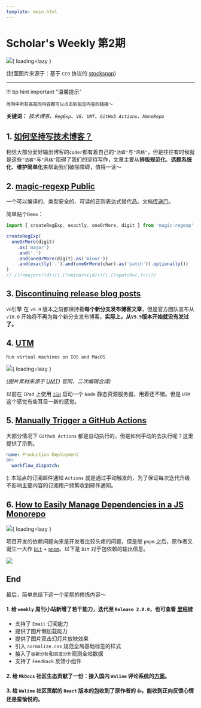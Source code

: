 ```yaml
---
template: main.html
---
```


# Scholar's Weekly 第2期

![](https://to-out-use.oss-cn-hangzhou.aliyuncs.com/common/QXMTCH.jpg){ loading=lazy }


(封面图片来源于：基于 `CC0` 协议的 [stocksnap](https://stocksnap.io/photo/street-desert-WIJKB8LQG8))

------

!!! tip hint important "温馨提示"

    周刊中所有高亮的内容都可以点击到指定内容的链接～

**关键词：** *技术博客*、*`RegExp`*、*`V8`*、*`UMT`*、*`GitHub Actions`*、*`MonoRepo`*

## 1. [如何坚持写技术博客？](https://zhuanlan.zhihu.com/p/497150220)

相信大部分爱好输出博客的`coder`都有着自己的`"洁癖"`与`"风格"`，但是往往有时候就是这些`"洁癖"`与`"风格"`阻碍了我们的坚持写作，文章主要从**排版规范化**、**选题系统化**、**维护简单化**来帮助我们破除障碍，值得一读～

## 2. [magic-regexp Public](https://github.com/danielroe/magic-regexp)

一个可以编译的、类型安全的、可读的正则表达式替代品。文档[传送门](https://magic-regexp.roe.dev/)。

简单贴个`Demo`：

```ts
import { createRegExp, exactly, oneOrMore, digit } from 'magic-regexp'

createRegExp(
  oneOrMore(digit)
    .as('major')
    .and('.')
    .and(oneOrMore(digit).as('minor'))
    .and(exactly('.').and(oneOrMore(char).as('patch')).optionally())
)
// /(?<major>(\d)+)\.(?<minor>(\d)+)(\.(?<patch>(.)+))?/

```

## 3. [Discontinuing release blog posts](https://v8.dev/blog/discontinuing-release-posts)

`V8`引擎 在 `v9.9` 版本之前都保持着**每个新分支发布博客文章**，但是官方团队宣布从 `v10.0` 开始将不再为每个新分支发布博客，**实际上，从`V9.9`版本开始就没有发过了。**

## 4. [UTM](https://getutm.app/)

`Run virtual machines on IOS and MacOS`

![](https://to-out-use.oss-cn-hangzhou.aliyuncs.com/common/N86quG.png){ loading=lazy }

*(图片素材来源于 [UMT](https://getutm.app/)) 官网，二次编辑合成)*

以前在 `IPad` 上使用 [`iSH`](https://github.com/ish-app/ish) 启动一个 `Node` 静态资源服务器，用着还不错。但是 `UTM` 这个感觉有些耳目一新的感觉。

## 5. [Manually Trigger a GitHub Actions](https://levelup.gitconnected.com/how-to-manually-trigger-a-github-actions-workflow-4712542f1960)

大部分情况下 `Github Actions` 都是自动执行的，但是如何手动的去执行呢？这里提供了示例。

```yml
name: Production Deployment
on: 
  workflow_dispatch:
```
(: 本站点的订阅邮件通知 `Actions` 就是通过手动触发的，为了保证每次迭代升级不影响主要内容的订阅用户频繁收到邮件通知。

## 6. [How to Easily Manage Dependencies in a JS Monorepo](https://blog.bitsrc.io/how-to-easily-manage-dependencies-in-a-js-monorepo-6216bd6621ea)

![](https://to-out-use.oss-cn-hangzhou.aliyuncs.com/common/Fx2BYB.jpg){ loading=lazy }

项目开发的依赖问题向来是开发者比较头疼的问题，但是继 `pnpm` 之后，原作者又诞生一大作 [`Bit`](https://bit.cloud/blog/painless-monorepo-dependency-management-with-bit-l4f9fzyw) + [`pnpm`](https://bit.cloud/blog/painless-monorepo-dependency-management-with-bit-l4f9fzyw)。以下是 `Bit` 对于包依赖的输出信息。

![](https://to-out-use.oss-cn-hangzhou.aliyuncs.com/common/OHFA7z.png)

## End

最后，简单总结下这一个星期的修炼内容～

#### 1. 给 `weekly` 周刊小站新增了若干能力，迭代至 `Release 2.0.0`，也可查看 [里程碑](/LANDMARK/)

- 支持了 `Email` 订阅能力
- 提供了图片懒加载能力
- 提供了图片双击幻灯片放映效果
- 引入 `normalize.css` 规范全局基础标签的样式
- 接入了`谷歌分析`和`百度分析`观测全站数据
- 支持了 `FeedBack` 反馈小组件 

#### 2. 给 `MkDocs` 社区生态贡献了一份：接入国内 `Waline` 评论系统的[方案](https://github.com/squidfunk/mkdocs-material/discussions/4166)。

#### 3. 给 `Waline` 社区贡献的 `React` 版本的[包](https://montage.bigdreamer.cc/components/mit/react-waline-client)收到了原作者的 `👍`，能收到正向反馈心情还是蛮愉悦的。
